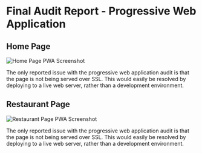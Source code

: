 # Final Audit Report - Progressive Web Application

## Home Page

![Home Page PWA Screenshot](https://github.com/eminentspoon/mws-restaurant-stage-1/blob/audits/pwa/home-pwa.png "Home Page PWA Report")

The only reported issue with the progressive web application audit is that the page is not being served over SSL. This would easily be resolved by deploying to a live web server, rather than a development environment.

## Restaurant Page

![Restaurant Page PWA Screenshot](https://github.com/eminentspoon/mws-restaurant-stage-1/blob/audits/pwa/restaurant-pwa.png "Restaurant Page PWA Report")

The only reported issue with the progressive web application audit is that the page is not being served over SSL. This would easily be resolved by deploying to a live web server, rather than a development environment.
